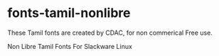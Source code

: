 # fonts-tamil-nonlibre

These Tamil fonts are created by CDAC, for non commerical
Free use.

Non Libre Tamil Fonts For Slackware Linux

